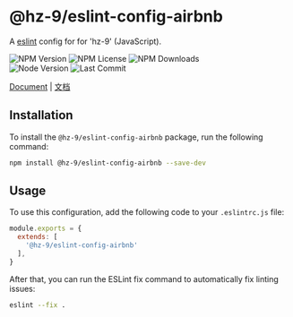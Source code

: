 # @hz-9/eslint-config-airbnb

A [eslint] config for for 'hz-9' (JavaScript).

![NPM Version][npm-version-url] ![NPM License][npm-license-url] ![NPM Downloads][npm-downloads-url]
<br /> ![Node Version][node-version-url] ![Last Commit][last-commit-url]

[eslint]: https://eslint.org/
[npm-version-url]: https://badgen.net/npm/v/@hz-9/eslint-config-airbnb
[npm-license-url]: https://badgen.net/npm/license/@hz-9/eslint-config-airbnb
[npm-downloads-url]: https://badgen.net/npm/dt/@hz-9/eslint-config-airbnb
[node-version-url]: https://badgen.net/npm/node/@hz-9/eslint-config-airbnb
[last-commit-url]: https://badgen.net/github/last-commit/hz-9/lint

[Document](https://hz-9.github.io/lint/guide/eslint-config-airbnb/) | [文档](https://hz-9.github.io/lint/zh-CN/guide/eslint-config-airbnb/)

## Installation

To install the `@hz-9/eslint-config-airbnb` package, run the following command:

```bash
npm install @hz-9/eslint-config-airbnb --save-dev
```

## Usage

To use this configuration, add the following code to your `.eslintrc.js` file:

```javascript
module.exports = {
  extends: [
    '@hz-9/eslint-config-airbnb'
  ],
}
```

After that, you can run the ESLint fix command to automatically fix linting issues:

```bash
eslint --fix .
```
